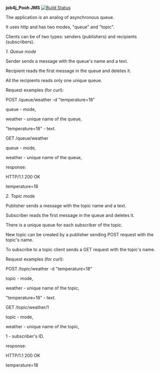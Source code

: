**job4j_Pooh JMS**
[![Build Status](https://travis-ci.org/amasterenko/job4j_pooh.svg?branch=master)](https://travis-ci.org/amasterenko/job4j_pooh)

The application is an analog of asynchronous queue.

It uses http and has two modes, "queue" and "topic".

Clients can be of two types: senders (publishers) and recipients (subscribers).

_1. Queue mode_

Sender sends a message with the queue's name and a text.

Recipient reads the first message in the queue and deletes it.

All the recipients reads only one unique queue.

Request examples (for curl):

POST /queue/weather -d "temperature=18"

queue - mode,

weather - unique name of the queue,

"temperature=18" - text.

GET /queue/weather

queue - mode,

weather - unique name of the queue,

response:

HTTP/1.1 200 OK

temperature=18

_2. Topic mode_

Publisher sends a message with the topic name and a text. 

Subscriber reads the first message in the queue and deletes it.

There is a unique queue for each subscriber of the topic.

New topic can be created by a publisher sending POST request with the topic's name.

To subscribe to a topic client sends a GET request with the topic's name.

Request examples (for curl):

POST /topic/weather -d "temperature=18"

topic - mode,

weather - unique name of the topic,

"temperature=18" - text.

GET /topic/weather/1

topic - mode,

weather - unique name of the topic,

1 - subscriber's ID.

response:

HTTP/1.1 200 OK

temperature=18